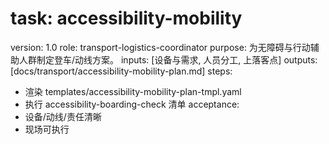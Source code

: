 # task: accessibility-mobility

version: 1.0
role: transport-logistics-coordinator
purpose: 为无障碍与行动辅助人群制定登车/动线方案。
inputs: [设备与需求, 人员分工, 上落客点]
outputs: [docs/transport/accessibility-mobility-plan.md]
steps:

- 渲染 templates/accessibility-mobility-plan-tmpl.yaml
- 执行 accessibility-boarding-check 清单
  acceptance:
- 设备/动线/责任清晰
- 现场可执行
